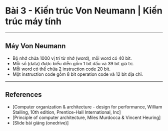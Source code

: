 
# Bài 3 - Kiến trúc Von Neumann | Kiến trúc máy tính

---

## Máy Von Neumann

- Bộ nhớ chứa $1000$ vị trí từ nhớ (word), mỗi word có $40$ bit.
- Mỗi số (data) được biểu diễn gồm $1$ bít dấu và $39$ bit giá trị.
- Mỗi word có thể chứa 2 instruction code $20$ bit.
- Một instruction code gồm $8$ bit operation code và $12$ bit địa chỉ.



---

## References

- [Computer organization & architecture - design for performance, William Stalling, 10th edition, Prentice-Hall International, Inc]
- [Principle of computer architecture, Miles Murdocca & Vincent Heuring]
- [Slide bài giảng (onedrive)]
